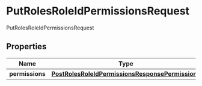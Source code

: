 

# PutRolesRoleIdPermissionsRequest

PutRolesRoleIdPermissionsRequest

## Properties

| Name | Type | Description | Notes |
|------------ | ------------- | ------------- | -------------|
|**permissions** | [**PostRolesRoleIdPermissionsResponsePermissions**](PostRolesRoleIdPermissionsResponsePermissions.md) |  |  [optional] |



